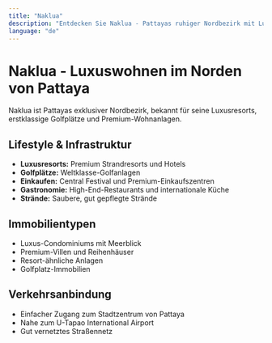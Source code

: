 ```yaml
---
title: "Naklua"
description: "Entdecken Sie Naklua - Pattayas ruhiger Nordbezirk mit Luxusresorts, Golfplätzen und Premium-Immobilien."
language: "de"
---
```


# Naklua - Luxuswohnen im Norden von Pattaya

Naklua ist Pattayas exklusiver Nordbezirk, bekannt für seine Luxusresorts, erstklassige Golfplätze und Premium-Wohnanlagen.

## Lifestyle & Infrastruktur

- **Luxusresorts:** Premium Strandresorts und Hotels
- **Golfplätze:** Weltklasse-Golfanlagen
- **Einkaufen:** Central Festival und Premium-Einkaufszentren
- **Gastronomie:** High-End-Restaurants und internationale Küche
- **Strände:** Saubere, gut gepflegte Strände

## Immobilientypen

- Luxus-Condominiums mit Meerblick
- Premium-Villen und Reihenhäuser
- Resort-ähnliche Anlagen
- Golfplatz-Immobilien

## Verkehrsanbindung

- Einfacher Zugang zum Stadtzentrum von Pattaya
- Nahe zum U-Tapao International Airport
- Gut vernetztes Straßennetz
